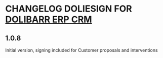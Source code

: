 # CHANGELOG DOLIESIGN FOR <a href="https://www.dolibarr.org">DOLIBARR ERP CRM</a>

## 1.0.8
Initial version, signing included for Customer proposals and interventions

